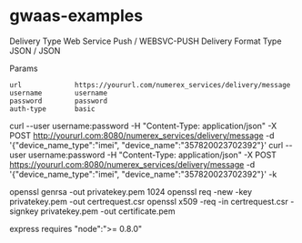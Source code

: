gwaas-examples
==============

Delivery Type 		Web Service Push / WEBSVC-PUSH
Delivery Format 	Type JSON / JSON

Params

	url				https://yoururl.com/numerex_services/delivery/message
	username	 	username
	password 		password
	auth-type 		basic

curl --user username:password -H "Content-Type: application/json" -X POST http://yoururl.com:8080/numerex_services/delivery/message -d '{"device_name_type":"imei", "device_name":"357820023702392"}'
curl --user username:password -H "Content-Type: application/json" -X POST https://yoururl.com:8080/numerex_services/delivery/message -d '{"device_name_type":"imei", "device_name":"357820023702392"}' -k

openssl genrsa -out privatekey.pem 1024 
openssl req -new -key privatekey.pem -out certrequest.csr 
openssl x509 -req -in certrequest.csr -signkey privatekey.pem -out certificate.pem

express requires "node":">= 0.8.0"